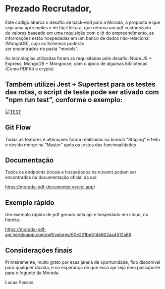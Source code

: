 # Prezado Recrutador,

Este código abarca o desafio de back-end para a Morada, a proposta é que seja uma api simples e de fácil leitura, que retorna um pdf customizado  
de valores baseado em uma requisição com o id do empreendimento, as informações estão hospedadas em um banco de dados não-relacional (MongoDB), cujo os Schemas poderão  
ser encontrados na pasta "models".  

As tecnologias utilizadas foram as requisitadas pelo desafio: Node.JS + Express, MongoDB + Mongoose, com o apoio de algumas bibliotecas (Como PDFKit e crypto)

## Também utilizei Jest + Supertest para os testes das rotas, o script de teste pode ser ativado com "npm run test", conforme o exemplo:

[![TEST](https://i.ibb.co/dWPw8VG/TEST.png)](https://imgbb.com/)  

## Git Flow

Todas as features e alterações foram realizadas na branch "Staging" e feito o devido merge na "Master" após os testes das funcionalidades

## Documentação

Todos os endpoints (locais e hospedados na núvem) podem ser encontrados na documentação oficial da api:

https://morada-pdf-documenter.vercel.app/


## Exemplo rápido

Um exemplo rápido de pdf gerado pela api e hospedado em cloud, no heroku:

https://morada-pdf-api.herokuapp.com/pdf/valores/60e221be514e602aa4512a86

## Considerações finais

Primeiramente, muito grato por essa janela de oportunidade, fico disponível para qualquer dúvida, e na esperança de que essa api seja meu passaporte para o foguete da Morada.

Lucas Passos.
